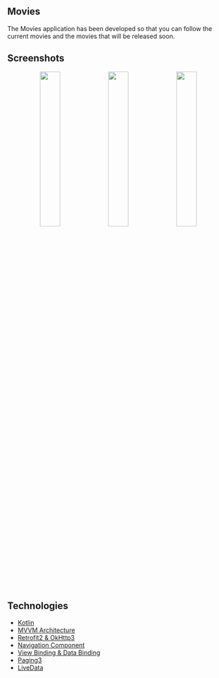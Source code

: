 ## Movies

The Movies application has been developed so that you can follow the current movies and the movies that will be released soon.

## Screenshots
<p align="center">
<img src="https://user-images.githubusercontent.com/38407555/209584600-7700fef3-0d33-453f-82db-c248df84183b.jpg" width="30%" />  
<img src="https://user-images.githubusercontent.com/38407555/209584611-5ab61c97-0710-4f7c-90be-a024f391d96f.jpg" width="30%" />  
<img src="https://user-images.githubusercontent.com/38407555/209584614-85f194cb-58a5-42b9-9782-87f7065bbbac.jpg" width="30%" />    
</p>

## Technologies
- [Kotlin](https://kotlinlang.org/docs/getting-started.html)
- [MVVM Architecture](https://developer.android.com/jetpack/guide)
- [Retrofit2 & OkHttp3](https://github.com/square/retrofit)
- [Navigation Component](https://developer.android.com/guide/navigation)
- [View Binding & Data Binding](https://developer.android.com/topic/libraries/view-binding) 
- [Paging3](https://developer.android.com/topic/libraries/architecture/paging/v3-overview)
- [LiveData](https://developer.android.com/topic/libraries/architecture/livedata)
